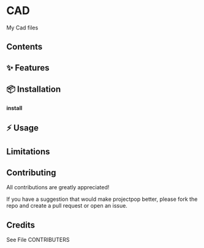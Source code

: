 # CAD

My Cad files


## Contents

## ✨ Features 

## 📦 Installation
 
#### install

## ⚡️ Usage

## Limitations

## Contributing

All contributions are greatly appreciated!

If you have a suggestion that would make projectpop better, 
please fork the repo and create a pull request or open an issue.

## Credits

See File CONTRIBUTERS
